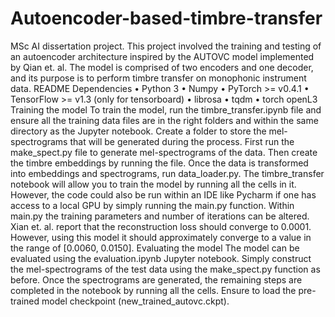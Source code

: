 # Autoencoder-based-timbre-transfer
MSc AI dissertation project. This project involved the training and testing of an autoencoder architecture inspired by the AUTOVC model implemented by Qian et. al. The model is comprised of two encoders and one decoder, and its purpose is to perform timbre transfer on monophonic instrument data.
README
Dependencies
• Python 3
• Numpy
• PyTorch >= v0.4.1
• TensorFlow >= v1.3 (only for tensorboard)
• librosa
• tqdm
• torch openL3
Training the model
To train the model, run the timbre_transfer.ipynb file and ensure all the training data files 
are in the right folders and within the same directory as the Jupyter notebook. Create a folder 
to store the mel-spectrograms that will be generated during the process.
First run the make_spect.py file to generate mel-spectrograms of the data. 
Then create the timbre embeddings by running the file.
Once the data is transformed into embeddings and spectrograms, run data_loader.py.
The timbre_transfer notebook will allow you to train the model by running all the cells in it. 
However, the code could also be run within an IDE like Pycharm if one has access to a local 
GPU by simply running the main.py function.
Within main.py the training parameters and number of iterations can be altered.
Xian et. al. report that the reconstruction loss should converge to 0.0001. However, using this 
model it should approximately converge to a value in the range of [0.0060, 0.0150].
Evaluating the model
The model can be evaluated using the evaluation.ipynb Jupyter notebook. Simply construct 
the mel-spectrograms of the test data using the make_spect.py function as before. Once the 
spectrograms are generated, the remaining steps are completed in the notebook by running all 
the cells. Ensure to load the pre-trained model checkpoint (new_trained_autovc.ckpt).
